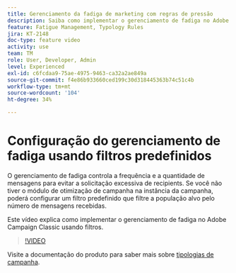 ```yaml
---
title: Gerenciamento da fadiga de marketing com regras de pressão
description: Saiba como implementar o gerenciamento de fadiga no Adobe Campaign Classic usando filtros.
feature: Fatigue Management, Typology Rules
jira: KT-2148
doc-type: feature video
activity: use
team: TM
role: User, Developer, Admin
level: Experienced
exl-id: c6fcdaa9-75ae-4975-9463-ca32a2ae849a
source-git-commit: f4e86b933660ced199c30d318445363b74c51c4b
workflow-type: tm+mt
source-wordcount: '104'
ht-degree: 34%

---
```


# Configuração do gerenciamento de fadiga usando filtros predefinidos

O gerenciamento de fadiga controla a frequência e a quantidade de mensagens para evitar a solicitação excessiva de recipients. Se você não tiver o módulo de otimização de campanha na instância da campanha, poderá configurar um filtro predefinido que filtre a população alvo pelo número de mensagens recebidas.

Este vídeo explica como implementar o gerenciamento de fadiga no Adobe Campaign Classic usando filtros.

>[!VIDEO](https://video.tv.adobe.com/v/25091?quality=12&learn=on)

Visite a documentação do produto para saber mais sobre [tipologias de campanha](https://experienceleague.adobe.com/docs/campaign-classic/using/orchestrating-campaigns/campaign-optimization/about-campaign-typologies.html?lang=pt-BR).
